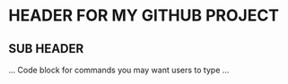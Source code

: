 # HEADER FOR MY GITHUB PROJECT
## SUB HEADER
...
Code block for commands you may want users to type
...
